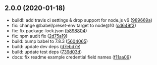 ## 2.0.0 (2020-01-18)

* build!: add travis ci settings & drop support for node.js v6 ([989669a](https://github.com/bouzuya/node-hatena-bookmark-api/commit/989669a))
* fix: change @babel/preset-env target to node@10 ([cd649f3](https://github.com/bouzuya/node-hatena-bookmark-api/commit/cd649f3))
* fix: fix package-lock.json ([b898804](https://github.com/bouzuya/node-hatena-bookmark-api/commit/b898804))
* fix: npm audit fix ([2d75a19](https://github.com/bouzuya/node-hatena-bookmark-api/commit/2d75a19))
* build: bump babel to 7.8.3 ([5604065](https://github.com/bouzuya/node-hatena-bookmark-api/commit/5604065))
* build: update dev deps ([d7ebd7e](https://github.com/bouzuya/node-hatena-bookmark-api/commit/d7ebd7e))
* build: update test deps ([739d03d](https://github.com/bouzuya/node-hatena-bookmark-api/commit/739d03d))
* docs: fix readme example credential field names ([f11aa09](https://github.com/bouzuya/node-hatena-bookmark-api/commit/f11aa09))



